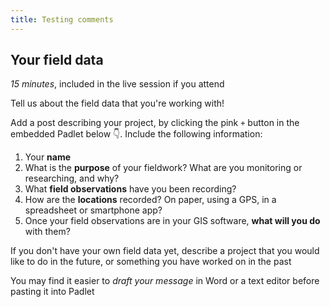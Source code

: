 ```yaml
---
title: Testing comments
---
```


## Your field data
*15 minutes*, included in the live session if you attend

Tell us about the field data that you're working with!

Add a post describing your project, by clicking the pink `+` button in the embedded Padlet below :point_down:.  Include the following information:
1. Your **name**
2. What is the **purpose** of your fieldwork?  What are you monitoring or researching, and why?
3. What **field observations** have you been recording?
4. How are the **locations** recorded?  On paper, using a GPS, in a spreadsheet or smartphone app?
5. Once your field observations are in your GIS software, **what will you do** with them?

If you don't have your own field data yet, describe a project that you would like to do in the future, or something you have worked on in the past

You may find it easier to *draft your message* in Word or a text editor before pasting it into Padlet

<div id='discourse-comments'></div>

<script type="text/javascript">
  window.DiscourseEmbed = { discourseUrl: 'https://community.verdantlearn.net/',
                     discourseEmbedUrl: 'http://verdantlearn.github.io/gis-beginner-oe4bw/modules/module1/testing-comments.html' };

  (function() {
    var d = document.createElement('script'); d.type = 'text/javascript'; d.async = true;
    d.src = window.DiscourseEmbed.discourseUrl + 'javascripts/embed.js';
    (document.getElementsByTagName('head')[0] || document.getElementsByTagName('body')[0]).appendChild(d);
  })();
</script>